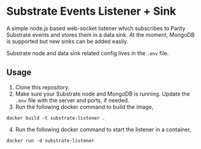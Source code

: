 # Substrate Events Listener + Sink

A simple node.js based web-socket listener which subscribes to Parity Substrate events and stores them in a data sink. At the moment, MongoDB is supported but new sinks can be added easily.

Substrate node and data sink related config lives in the `.env` file.

## Usage

1. Clone this repository.
2. Make sure your Substrate node and MongoDB is running. Update the `.env` file with the server and ports, if needed.
3. Run the following docker command to build the image,

```
docker build -t substrate-listener .
```

4. Run the following docker command to start the listener in a container,

```
docker run -d substrate-listener
```
